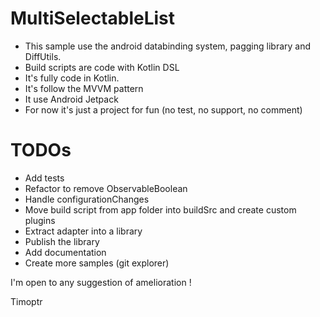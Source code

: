 # MultiSelectableList

- This sample use the android databinding system, pagging library and DiffUtils.
- Build scripts are code with Kotlin DSL
- It's fully code in Kotlin.
- It's follow the MVVM pattern
- It use Android Jetpack
- For now it's just a project for fun (no test, no support, no comment)

# TODOs

- Add tests
- Refactor to remove ObservableBoolean
- Handle configurationChanges
- Move build script from app folder into buildSrc and create custom plugins
- Extract adapter into a library
- Publish the library
- Add documentation
- Create more samples (git explorer)

I'm open to any suggestion of amelioration ! 
 
 Timoptr
